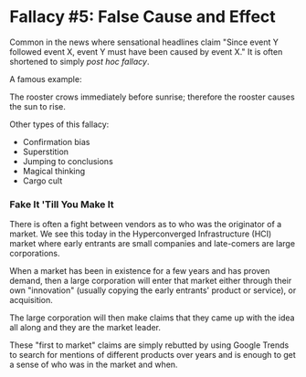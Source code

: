# Fallacy #5: False Cause and Effect

Common in the news where sensational headlines claim "Since event Y followed event X, event Y must have been caused by event X." It is often shortened to simply *post hoc fallacy*.

A famous example:

The rooster crows immediately before sunrise; therefore the rooster causes the sun to rise.

Other types of this fallacy:

* Confirmation bias
* Superstition
* Jumping to conclusions
* Magical thinking
* Cargo cult

### Fake It 'Till You Make It

There is often a fight between vendors as to who was the originator of a market. We see this today in the Hyperconverged Infrastructure (HCI) market where early entrants are small companies and late-comers are large corporations.

When a market has been in existence for a few years and has proven demand, then a large corporation will enter that market either through their own "innovation" (usually copying the early entrants' product or service), or acquisition.

The large corporation will then make claims that they came up with the idea all along and they are the market leader. 

These "first to market" claims are simply rebutted by using Google Trends to search for mentions of different products over years and is enough to get a sense of who was in the market and when.
